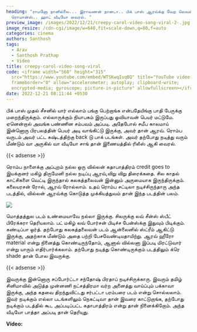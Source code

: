 ```yaml
---
heading: "ராமனோ நானில்லை... இராவணன் நானடா.. பிக் பாஸ் ஆரவ்க்கு வேற லெவல்
  ரொமான்ஸ்.. ஹாட் வீடியோ வைரல். "
preview_image: /images/2022/12/21/creepy-carol-video-song-viral-2-.jpg
image_resize: /cdn-cgi/image/w=640,fit=scale-down,q=80,f=auto
categories: cinema
authors: Santhosh
tags:
  - Arav
  - Santhosh Prathap
  - Video
title: creepy-carol-video-song-viral
code: <iframe width="560" height="315"
  src="https://www.youtube.com/embed/WTSKwqIuqBQ" title="YouTube video player"
  frameborder="0" allow="accelerometer; autoplay; clipboard-write;
  encrypted-media; gyroscope; picture-in-picture" allowfullscreen></iframe>
date: 2022-12-21 08:11:44 +0530
---
```

பிக் பாஸ் முதல் சீசனில் யார் எல்லாம் பங்கு பெற்றாங்க என்பதேயிங்கு பாதி பேருக்கு மறைந்திருக்கும். எல்லாருக்கும் நியாபகம் இருப்பது ஓவியாவன் பெயர் மட்டுமே. ஏனென்றால் அவங்க பண்ணின சம்பவம் அப்படி. அதேபோல் சமீப காலமாய் இன்னொரு பிரபலத்தின் பெயர் அடி வாங்கிட்டு இருக்கு, அவர் தான் ஆரவ். ரொம்ப வருடம் அவர் பட்ட கஷ்டத்திற்கு back டு பாக் படங்கள். அவர் தற்போது நடித்து வரும் மீண்டும் வா அருகில் வா வீடியோ சாங் தான் இணையத்தில் ரிலீஸ் ஆகி வைரல். 

{{< adsense >}}

ரொம்ப நாளைக்கு அப்புறம் நல்ல ஒரு வில்லன் கதாபாத்திரம் credit goes to இயக்குனர் மகிழ் திருமேனி நல்ல நடிப்பு ஆரவ்,விறு விறு திரைக்கதை. சில காதல் காட்சிகளை வெட்டி இருந்தால் கலகத்தலைவன் இன்னும் அருமையாக இருந்திருக்கும். கலையரசன் ரோல், ஆரவ் ரோல்லாம். உதய் ரொம்ப சட்டிலா நடிச்சிருந்தாரு அந்த படத்தில், வில்லன் ஆரவ்க்கு கொடுத்த முக்கியத்துவம் தான் இந்த படத்தின் பலம்.

![](/images/2022/12/21/creepy-carol-video-song-viral-1-.jpg)

மொத்தத்துல படம் உண்மையாவே நல்லா இருக்கு. சிலருக்கு லவ் சீன்ஸ் ஸ்பீட் பிரேக்கரா தெரியலாம். பட் மகிழ் லவ் போர்சன் பிடிச்ச பேன்ஸ்க்கு இதுவும் பிடிக்கும். கண்டிப்பா ஒர்த். தற்போது கலகத்தலைவன் படம் ஆன்லைனில் ஸ்ட்ரீம் ஆகிட்டு இருக்கு, அதற்காக மீண்டும் அதை பற்றி பேசவேண்டியதாயிற்று. ஆரவ் ஹீரோ material என்று நினைத்து கொண்டிருந்தோம், ஆனால் வில்லனா இப்படி மிரட்டுவார் என்று யாரும் எதிர்பார்க்கலாம். தற்போது நடித்து கொண்டிருக்கும் படத்திலும் க்ரெ shade தான் போல இவருக்கு.

{{< adsense >}}

இவருக்கு இன்னொரு சப்போர்ட்டா சந்தோஷ் பிரதாப் நடிச்சிருக்காரு. இவரும் தமிழ் சினிமாவில் அடுத்த முன்னணி நட்சத்திரமா வர்ற அனைத்து வாய்ப்பும் பக்காவா இருக்கு, அந்த கதவை திறந்துவிட்டது சர்பட்டா பரம்பரை படம் என்று சொல்லலாம். இவர் நடிக்கும் எல்லா படங்களிலும் நெகட்டிவா தான் இவரை காட்டுறாங்க, தற்போது நடிக்கும் படத்தில் கூட அப்படிப்பட்ட கதாபாத்திரம் என்று தான் நினைக்கிறோம். அந்த வீடியோ பாத்தா அப்படி தான் தெரியுது.

**V﻿ideo:**